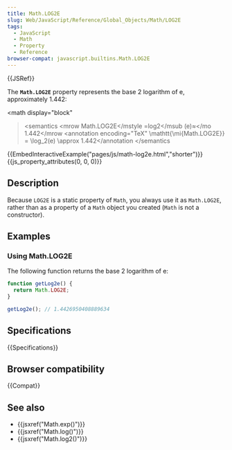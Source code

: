 ```yaml
---
title: Math.LOG2E
slug: Web/JavaScript/Reference/Global_Objects/Math/LOG2E
tags:
  - JavaScript
  - Math
  - Property
  - Reference
browser-compat: javascript.builtins.Math.LOG2E
---
```

{{JSRef}}

The **`Math.LOG2E`** property represents the base 2 logarithm of e,
approximately 1.442:

\<math display="block"

> \<semantics \<mrow <mstyle mathvariant="monospace"><mi>Math.LOG2E</mi>\</mstyle <mo>=</mo><msub><mo lspace="0em" rspace="0em">log</mo><mn>2</mn>\</msub <mo stretchy="false">(</mo><mi>e</mi><mo stretchy="false">)</mo><mo>≈\</mo <mn>1.442</mn>\</mrow \<annotation encoding="TeX" \mathtt{\mi{Math.LOG2E}} =
> \log\_2(e) \approx 1.442\</annotation \</semantics </math>

{{EmbedInteractiveExample("pages/js/math-log2e.html","shorter")}}{{js_property_attributes(0, 0, 0)}}

## Description

Because `LOG2E` is a static property of `Math`, you always use it as
`Math.LOG2E`, rather than as a property of a `Math` object you created (`Math`
is not a constructor).

## Examples

### Using Math.LOG2E

The following function returns the base 2 logarithm of e:

```js
function getLog2e() {
  return Math.LOG2E;
}

getLog2e(); // 1.4426950408889634
```

## Specifications

{{Specifications}}

## Browser compatibility

{{Compat}}

## See also

*   {{jsxref("Math.exp()")}}
*   {{jsxref("Math.log()")}}
*   {{jsxref("Math.log2()")}}
